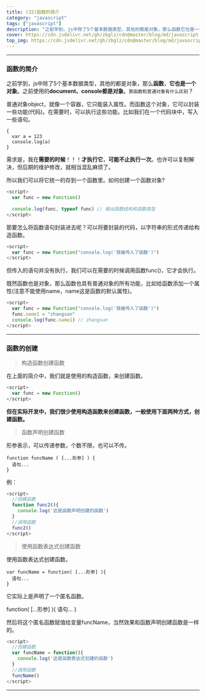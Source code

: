 ```yaml
---
title: (32)函数的简介
category: "javascript"
tags: ["javascript"]
description: "之前学到，js中除了5个基本数据类型，其他的都是对象，那么函数它也是一个对象。"
cover: https://cdn.jsdelivr.net/gh/zbglz/cdn@master/blog/md/javascript.svg
top_img: https://cdn.jsdelivr.net/gh/zbglz/cdn@master/blog/md/javascript.svg
---
```


***

### 函数的简介

之前学到，js中除了5个基本数据类型，其他的都是对象，那么**函数**，**它也是一个对象**。之前使用的**document、console都是对象**。`那函数和普通对象有什么区别`？

普通对象object，就像一个容器，它只能装入属性。而函数这个对象，它可以封装一些功能(代码)。在需要时，可以执行这些功能。比如我们在一个代码块中，写入一些语句。


    {
      var a = 123
      console.log(a)
    }


需求是，我在**需要的时候**！！！**才执行它**，**可能不止执行一次**。也许可以复制解决，但后期的维护修改，就相当混乱麻烦了。

所以我们可以将它统一的存到一个函数里。如何创建一个函数对象?


```js js
<script>
  var func = new Function()
  
  console.log(func, typeof func) // 输出函数结构和函数类型
</script>
```


那要怎么将函数语句封装进去呢？可以将要封装的代码，以字符串的形式传递给构造函数。


```js js
<script>
  var func = new Function("console.log('我被传入了函数')")
</script>
```


但传入的语句并没有执行，我们可以在需要的时候调用函数func()，它才会执行。

既然函数也是对象，那么函数也具有普通对象的所有功能，比如给函数添加一个属性(注意不能使用name，name这是函数的默认属性)。


```js js
<script>
  var func = new Function("console.log('我被传入了函数')")
  func.name1 = "zhangsan"
  console.log(func.name1) // zhangsan
</script>
```



***

### 函数的创建

> 构造函数创建函数

在上面的简介中，我们就是使用的构造函数，来创建函数。


```js js
<script>
  var func = new Function()
</script>
```


**但在实际开发中，我们很少使用构造函数来创建函数，一般使用下面两种方式，创建函数。**

> 函数声明创建函数

形参表示，可以传递参数，个数不限，也可以不传。


    function funcName ( [...形参] ) { 
      语句...
    }


例：


```js js
<script>
  //创建函数
  function func2(){
    console.log('这是函数声明创建的函数')
  }
  //调用函数
  func2()
</script>
```


> 使用函数表达式创建函数

使用函数表达式创建函数。


    var funcName = function( [...形参] ){
      语句...
    }


它实际上是声明了一个匿名函数。

function( [...形参] ){
语句...
}

然后将这个匿名函数赋值给变量funcName，当然效果和函数声明创建函数是一样的。


```js js
<script>
  //创建函数
  var funcName = function(){
    console.log('这是函数表达式创建的函数')
  }
  //调用函数
  funcName()
</script>
```


***

